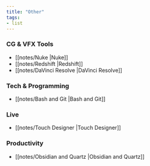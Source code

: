 ```yaml
---
title: "Other"
tags:
- list
---
```


### CG & VFX Tools
- [[notes/Nuke |Nuke]]
- [[notes/Redshift |Redshift]]
- [[notes/DaVinci Resolve |DaVinci Resolve]]

### Tech & Programming
- [[notes/Bash and Git |Bash and Git]]

### Live
- [[notes/Touch Designer |Touch Designer]]

### Productivity
- [[notes/Obsidian and Quartz |Obsidian and Quartz]]
